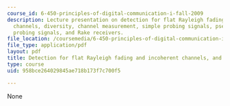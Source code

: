 ```yaml
---
course_id: 6-450-principles-of-digital-communication-i-fall-2009
description: Lecture presentation on detection for flat Rayleigh fading and incoherent
  channels, diversity, channel measurement, simple probing signals, pseudonoise (PN)
  probing signals, and Rake receivers.
file_location: /coursemedia/6-450-principles-of-digital-communication-i-fall-2009/958bce264029845ae718b173f7c700f5_MIT6_450F09_slide23.pdf
file_type: application/pdf
layout: pdf
title: Detection for flat Rayleigh fading and incoherent channels, and Rake receivers
type: course
uid: 958bce264029845ae718b173f7c700f5

---
```

None